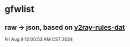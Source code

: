 # gfwlist
## raw -> json, based on [v2ray-rules-dat](https://github.com/Loyalsoldier/v2ray-rules-dat)
Fri Aug  9 12:00:53 AM CST 2024


